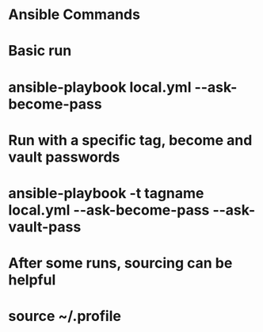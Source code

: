 # Ansible Commands

# Basic run
# ansible-playbook local.yml --ask-become-pass

# Run with a specific tag, become and vault passwords
# ansible-playbook -t tagname local.yml --ask-become-pass --ask-vault-pass

# After some runs, sourcing can be helpful
# source ~/.profile
